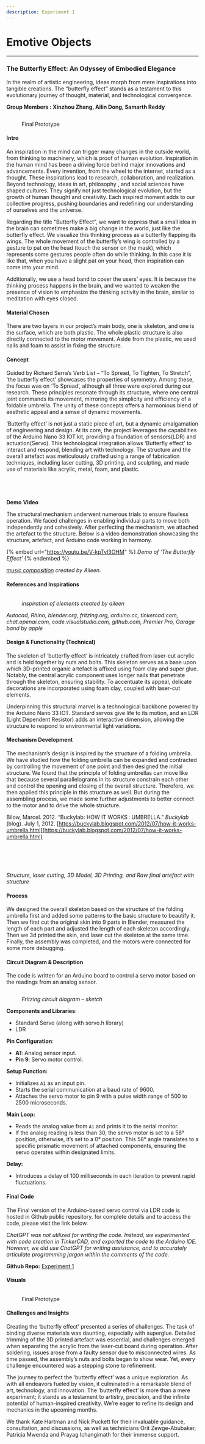 ```yaml
---
description: Experiment 1
---
```


# Emotive Objects

***

### The Butterfly Effect: An Odyssey of Embodied Elegance

In the realm of artistic engineering, ideas morph from mere inspirations into tangible creations. The “butterfly effect” stands as a testament to this evolutionary journey of thought, material, and technological convergence.

**Group Members : Xinzhou Zhang, Ailin Dong, Samarth Reddy**

<figure><img src=".gitbook/assets/1.png" alt=""><figcaption><p>Final Prototype</p></figcaption></figure>

#### Intro

An inspiration in the mind can trigger many changes in the outside world, from thinking to machinery, which is proof of human evolution. Inspiration in the human mind has been a driving force behind major innovations and advancements. Every invention, from the wheel to the internet, started as a thought. These inspirations lead to research, collaboration, and realization. Beyond technology, ideas in art, philosophy , and social sciences have shaped cultures. They signify not just technological evolution, but the growth of human thought and creativity. Each inspired moment adds to our collective progress, pushing boundaries and redefining our understanding of ourselves and the universe.

Regarding the title “Butterfly Effect”, we want to express that a small idea in the brain can sometimes make a big change in the world, just like the butterfly effect. We visualize this thinking process as a butterfly flapping its wings. The whole movement of the butterfly’s wing is controlled by a gesture to pat on the head (touch the sensor on the mask), which represents some gestures people often do while thinking. In this case it is like that, when you have a slight pat on your head, then inspiration can come into your mind.&#x20;

Additionally, we use a head band to cover the users’ eyes. It is because the thinking process happens in the brain, and we wanted to weaken the presence of vision to emphasize the thinking activity in the brain, similar to meditation with eyes closed.

#### Material Chosen

There are two layers in our project’s main body, one is skeleton, and one is the surface, which are both plastic. The whole plastic structure is also directly connected to the motor movement. Aside from the plastic, we used nails and foam to assist in fixing the structure.

#### Concept

Guided by Richard Serra’s Verb List – “To Spread, To Tighten, To Stretch”, ‘the butterfly effect’ showcases the properties of symmetry. Among these, the focus was on ‘To Spread’, although all three were explored during our research. These principles resonate through its structure, where one central joint commands its movement, mirroring the simplicity and efficiency of a foldable umbrella. The unity of these concepts offers a harmonious blend of aesthetic appeal and a sense of dynamic movements.

‘Butterfly effect’ is not just a static piece of art, but a dynamic amalgamation of engineering and design. At its core, the project leverages the capabilities of the Arduino Nano 33 IOT kit, providing a foundation of sensors(LDR) and actuation(Servo). This technological integration allows ‘Butterfly effect’ to interact and respond, blending art with technology. The structure and the overall artefact was meticulously crafted using a range of fabrication techniques, including laser cutting, 3D printing, and sculpting, and made use of materials like acrylic, metal, foam, and plastic.

<div>

<figure><img src=".gitbook/assets/2.4.png" alt=""><figcaption></figcaption></figure>

 

<figure><img src=".gitbook/assets/2.3.png" alt=""><figcaption></figcaption></figure>

 

<figure><img src=".gitbook/assets/2.2.png" alt=""><figcaption></figcaption></figure>

 

<figure><img src=".gitbook/assets/2.png" alt=""><figcaption></figcaption></figure>

</div>

**Demo** **Video**

The structural mechanism underwent numerous trials to ensure flawless operation. We faced challenges in enabling individual parts to move both independently and cohesively. After perfecting the mechanism, we attached the artefact to the structure. Below is a video demonstration showcasing the structure, artefact, and Arduino code working in harmony.

{% embed url="https://youtu.be/V-kpTvl3OHM" %}
_Demo of ‘The Butterfly Effect’_
{% endembed %}

[_music composition_](https://ocaduniversity-my.sharepoint.com/:u:/r/personal/aileend\_ocadu\_ca/Documents/Microsoft%20Teams%20Chat%20Files/comforting%20rain.band.zip?csf=1\&web=1\&e=zMZR4F) _created by Aileen._

#### References and Inspirations

<figure><img src=".gitbook/assets/7.png" alt=""><figcaption><p><em>inspiration of elements created by aileen</em></p></figcaption></figure>

_Autocad, Rhino, blender.org, fritzing.org, arduino.cc, tinkercad.com, chat.openai.com, code.visualstudio.com, github.com, Premier Pro, Garage band by apple_

#### Design & Functionality (Technical)

The skeleton of ‘butterfly effect’ is intricately crafted from laser-cut acrylic and is held together by nuts and bolts. This skeleton serves as a base upon which 3D-printed organic artefact is affixed using foam clay and super glue. Notably, the central acrylic component uses longer nails that penetrate through the skeleton, ensuring stability. To accentuate its appeal, delicate decorations are incorporated using foam clay, coupled with laser-cut elements.

Underpinning this structural marvel is a technological backbone powered by the Arduino Nano 33 IOT. Standard servos give life to its motion, and an LDR (Light Dependent Resistor) adds an interactive dimension, allowing the structure to respond to environmental light variations.

#### Mechanism Development

The mechanism’s design is inspired by the structure of a folding umbrella. We have studied how the folding umbrella can be expanded and contracted by controlling the movement of one point and then designed the initial structure. We found that the principle of folding umbrellas can move like that because several parallelograms in its structure constrain each other and control the opening and closing of the overall structure. Therefore, we then applied this principle in this structure as well. But during the assembling process, we made some further adjustments to better connect to the motor and to drive the whole structure.&#x20;

Bilow, Marcel. 2012. “Buckylab: HOW IT WORKS : UMBRELLA.” _Buckylab_ (blog). July 1, 2012. [https://buckylab.blogspot.com/2012/07/how-it-works-umbrella.html](https://buckylab.blogspot.com/2012/07/how-it-works-umbrella.html)

<div>

<figure><img src=".gitbook/assets/14.2.png" alt=""><figcaption></figcaption></figure>

 

<figure><img src=".gitbook/assets/14.1.png" alt=""><figcaption></figcaption></figure>

 

<figure><img src=".gitbook/assets/14.png" alt=""><figcaption></figcaption></figure>

 

<figure><img src=".gitbook/assets/14.4.png" alt=""><figcaption></figcaption></figure>

 

<figure><img src=".gitbook/assets/14.3.png" alt=""><figcaption></figcaption></figure>

</div>

_Structure, laser cutting, 3D Model, 3D Printing, and Raw final artefact with structure_

#### Process

We designed the overall skeleton based on the structure of the folding umbrella first and added some patterns to the basic structure to beautify it. Then we first cut the original skin into 9 parts in Blender, measured the length of each part and adjusted the length of each skeleton accordingly. Then we 3d printed the skin, and laser cut the skeleton at the same time. Finally, the assembly was completed, and the motors were connected for some more debugging.

#### Circuit Diagram & Description

The code is written for an Arduino board to control a servo motor based on the readings from an analog sensor.

<figure><img src=".gitbook/assets/New-1-1024x666.png" alt=""><figcaption><p><em>Fritzing circuit diagram – sketch</em></p></figcaption></figure>

**Components and Libraries**:

* Standard Servo (along with servo.h library)
* LDR

**Pin Configuration**:

* **A1**: Analog sensor input.
* **Pin 9**: Servo motor control.

**Setup Function:**

* Initializes `A1` as an input pin.
* Starts the serial communication at a baud rate of 9600.
* Attaches the servo motor to pin 9 with a pulse width range of 500 to 2500 microseconds.

**Main Loop:**

* Reads the analog value from `A1` and prints it to the serial monitor.
* If the analog reading is less than 30, the servo motor is set to a 58° position, otherwise, it’s set to a 0° position. This 58° angle translates to a specific prismatic movement of attached components, ensuring the servo operates within designated limits.

**Delay:**

* Introduces a delay of 100 milliseconds in each iteration to prevent rapid fluctuations.

#### Final Code

The Final version of the Arduino-based servo control via LDR code is hosted in Github public repository. for complete details and to access the code, please visit the link below.

_ChatGPT was not utilized for writing the code. Instead, we experimented with code creation in TinkerCAD, and exported the code to the Arduino IDE. However, we did use ChatGPT for writing assistance, and to accurately articulate programming jargon within the comments of the code._

**Github Repo:** [Experiment 1](https://github.com/calluxpore/DGIF-6037-301-Creation---Computation)

#### Visuals

<figure><img src=".gitbook/assets/17.jpg" alt=""><figcaption><p>Final Prototype</p></figcaption></figure>

#### Challenges and Insights

Creating the ‘butterfly effect’ presented a series of challenges. The task of binding diverse materials was daunting, especially with superglue. Detailed trimming of the 3D printed artefact was essential, and challenges emerged when separating the acrylic from the laser-cut board during operation. After soldering, issues arose from a faulty sensor due to misconnected wires. As time passed, the assembly’s nuts and bolts began to show wear. Yet, every challenge encountered was a stepping stone to refinement.

The journey to perfect the ‘butterfly effect’ was a unique exploration. As with all endeavors fueled by vision, it culminated in a remarkable blend of art, technology, and innovation. The ‘butterfly effect’ is more than a mere experiment; it stands as a testament to artistry, precision, and the infinite potential of human-inspired creativity. We’re eager to refine its design and mechanics in the upcoming months.

We thank Kate Hartman and Nick Puckett for their invaluable guidance, consultation, and discussions, as well as technicians Orit Zewge-Abubaker, Patricia Mwenda and Prayag Ichangimath for their immense support.
